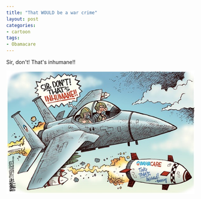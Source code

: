 ```yaml
---
title: "That WOULD be a war crime"
layout: post
categories:
- cartoon
tags:
- Obamacare
---
```


Sir, don't! That's inhumane!!

![That WOULD be a war crime](/assets/img/2013/09/20130905-inhumane.jpg)
